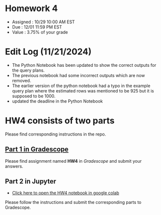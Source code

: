 # Homework 4
* Assigned : 10/29 10:00 AM EST
* Due : 12/01 11:59 PM EST 
* Value : 3.75% of your grade

# Edit Log (11/21/2024)
* The Python Notebook has been updated to show the correct outputs for the query plans.
* The previous notebook had some incorrect outputs which are now removed.
* The earlier version of the python notebook had a typo in the example query plan where the estimated rows was mentioned to be 925 but it is supposed to be 1000. 
* updated the deadline in the Python Notebook

# HW4 consists of two parts

Please find corresponding instructions in the repo.

## [Part 1 in Gradescope](https://www.gradescope.com)

Please find assignment named **HW4** in *Gradescope* and submit your answers.

## Part 2 in Jupyter

* [Click here to open the HW4 notebook in google colab](https://github.com/w4111/hw4-f24/blob/main/hw4_part2.ipynb)

Please follow the instructions and submit the corresponding parts to Gradescope.
